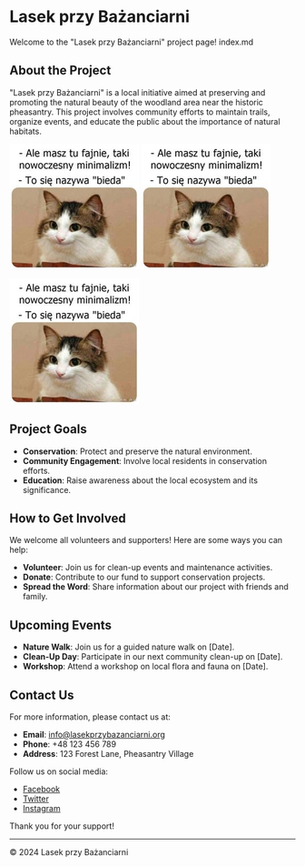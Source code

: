 # Lasek przy Bażanciarni

Welcome to the "Lasek przy Bażanciarni" project page!
index.md

## About the Project

"Lasek przy Bażanciarni" is a local initiative aimed at preserving and promoting the natural beauty of the woodland area near the historic pheasantry. This project involves community efforts to maintain trails, organize events, and educate the public about the importance of natural habitats.

![fooo faaa](docs/assets/meme.jpg)
![fooo faaa](./docs/assets/meme.jpg)

<img src="docs/assets/meme.jpg" alt="Meme">



## Project Goals

- **Conservation**: Protect and preserve the natural environment.
- **Community Engagement**: Involve local residents in conservation efforts.
- **Education**: Raise awareness about the local ecosystem and its significance.

## How to Get Involved

We welcome all volunteers and supporters! Here are some ways you can help:

- **Volunteer**: Join us for clean-up events and maintenance activities.
- **Donate**: Contribute to our fund to support conservation projects.
- **Spread the Word**: Share information about our project with friends and family.

## Upcoming Events

- **Nature Walk**: Join us for a guided nature walk on [Date].
- **Clean-Up Day**: Participate in our next community clean-up on [Date].
- **Workshop**: Attend a workshop on local flora and fauna on [Date].

## Contact Us

For more information, please contact us at:

- **Email**: [info@lasekprzybazanciarni.org](mailto:info@lasekprzybazanciarni.org)
- **Phone**: +48 123 456 789
- **Address**: 123 Forest Lane, Pheasantry Village

Follow us on social media:

- [Facebook](https://facebook.com/lasekprzybazanciarni)
- [Twitter](https://twitter.com/lasekprzybazanciarni)
- [Instagram](https://instagram.com/lasekprzybazanciarni)

Thank you for your support!

---

&copy; 2024 Lasek przy Bażanciarni
